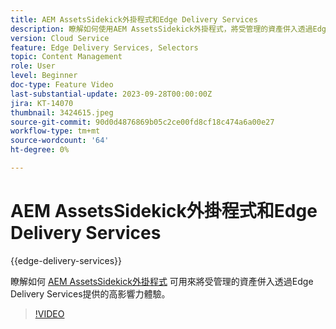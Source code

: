 ```yaml
---
title: AEM AssetsSidekick外掛程式和Edge Delivery Services
description: 瞭解如何使用AEM AssetsSidekick外掛程式，將受管理的資產併入透過Edge Delivery Services提供的高影響力體驗。
version: Cloud Service
feature: Edge Delivery Services, Selectors
topic: Content Management
role: User
level: Beginner
doc-type: Feature Video
last-substantial-update: 2023-09-28T00:00:00Z
jira: KT-14070
thumbnail: 3424615.jpeg
source-git-commit: 90d0d4876869b05c2ce00fd8cf18c474a6a00e27
workflow-type: tm+mt
source-wordcount: '64'
ht-degree: 0%

---
```



# AEM AssetsSidekick外掛程式和Edge Delivery Services

{{edge-delivery-services}}

瞭解如何 [AEM AssetsSidekick外掛程式](https://www.hlx.live/developer/configuring-aem-assets-sidekick-plugin) 可用來將受管理的資產併入透過Edge Delivery Services提供的高影響力體驗。

>[!VIDEO](https://video.tv.adobe.com/v/3424615/?learn=on)
